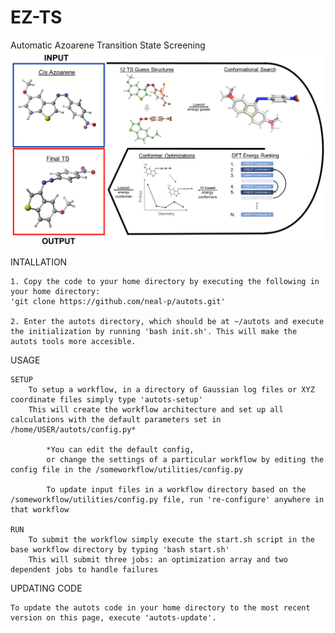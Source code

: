 # EZ-TS
Automatic Azoarene Transition State Screening
![autots-workflow](autots-workflow.png)

INTALLATION

    1. Copy the code to your home directory by executing the following in your home directory:
    'git clone https://github.com/neal-p/autots.git'

    2. Enter the autots directory, which should be at ~/autots and execute the initialization by running 'bash init.sh'. This will make the autots tools more accesible. 

USAGE

    SETUP
        To setup a workflow, in a directory of Gaussian log files or XYZ coordinate files simply type 'autots-setup'
        This will create the workflow architecture and set up all calculations with the default parameters set in /home/USER/autots/config.py*

            *You can edit the default config, 
            or change the settings of a particular workflow by editing the config file in the /someworkflow/utilities/config.py

            To update input files in a workflow directory based on the /someworkflow/utilities/config.py file, run 're-configure' anywhere in that workflow

    RUN
        To submit the workflow simply execute the start.sh script in the base workflow directory by typing 'bash start.sh'
        This will submit three jobs: an optimization array and two dependent jobs to handle failures
        
UPDATING CODE

    To update the autots code in your home directory to the most recent version on this page, execute 'autots-update'.


